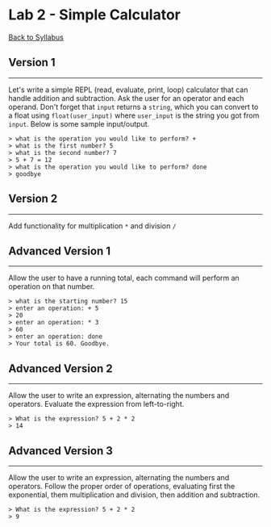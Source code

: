 # <a id="top"></a>Lab 2 - Simple Calculator

[Back to Syllabus](https://github.com/PdxCodeGuild/Programming102#top)

## Version 1

---

Let's write a simple REPL (read, evaluate, print, loop) calculator that can handle addition and subtraction. Ask the user for an operator and each operand. Don't forget that `input` returns a `string`, which you can convert to a float using `float(user_input)` where `user_input` is the string you got from `input`. Below is some sample input/output.

```
> what is the operation you would like to perform? +
> what is the first number? 5
> what is the second number? 7
> 5 + 7 = 12
> what is the operation you would like to perform? done
> goodbye
```

## Version 2

---

Add functionality for multiplication `*` and division `/`

## Advanced Version 1

---

Allow the user to have a running total, each command will perform an operation on that number.

```
> what is the starting number? 15
> enter an operation: + 5
> 20
> enter an operation: * 3
> 60
> enter an operation: done
> Your total is 60. Goodbye.
```

## Advanced Version 2

---

Allow the user to write an expression, alternating the numbers and operators. Evaluate the expression from left-to-right.

```
> What is the expression? 5 + 2 * 2
> 14
```

## Advanced Version 3

---

Allow the user to write an expression, alternating the numbers and operators. Follow the proper order of operations, evaluating first the exponential, them multiplication and division, then addition and subtraction.

```
> What is the expression? 5 + 2 * 2
> 9
```
